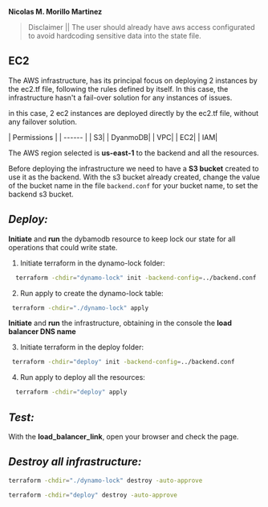 **Nicolas M. Morillo Martinez**

> Disclaimer || The user should already have aws access configurated to avoid hardcoding sensitive data into the state file. 

## EC2 
 The AWS infrastructure, has its principal focus on deploying 2 instances by the ec2.tf file, following the rules defined by itself. In this case, the infrastructure hasn't a fail-over solution for any instances of issues.

in this case, 2 ec2 instances are deployed directly by the ec2.tf file, without any failover solution.

| Permissions | 
    | ------ |
    | S3|
    | DyanmoDB|
    | VPC|
    | EC2|
    | IAM|


The AWS region selected is **us-east-1** to the backend and all the resources.

Before deploying the infrastructure we need to have a **S3 bucket** created to use it as the backend. With the s3 bucket already created, change the value of the bucket name in the file ``backend.conf`` for your bucket name, to set the backend s3 bucket.

## _**Deploy:**_

__Initiate__ and __run__ the dybamodb resource to keep lock our state for all operations that could write state.


1. Initiate terraform in the dynamo-lock folder:
```sh
  terraform -chdir="dynamo-lock" init -backend-config=../backend.conf
 ```
2. Run apply to create the dynamo-lock table:
```sh
 terraform -chdir="./dynamo-lock" apply 
```
__Initiate__ and __run__ the infrastructure, obtaining in the console the __load balancer DNS name__

3. Initiate terraform in the deploy folder:
```sh
 terraform -chdir="deploy" init -backend-config=../backend.conf
```
4. Run apply to deploy all the resources:
```sh
  terraform -chdir="deploy" apply
```

## _**Test:**_

With the __load_balancer_link__, open your browser and check the page.


## _**Destroy all infrastructure:**_
```sh
terraform -chdir="./dynamo-lock" destroy -auto-approve

terraform -chdir="deploy" destroy -auto-approve
```
